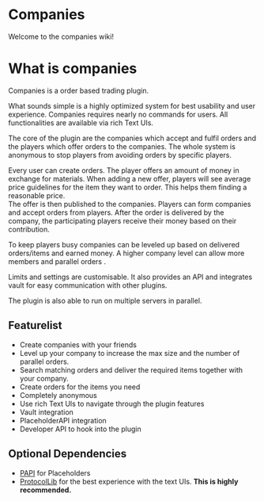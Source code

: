 # Companies

Welcome to the companies wiki!

# What is companies

Companies is a order based trading plugin.

What sounds simple is a highly optimized system for best usability and user experience.
Companies requires nearly no commands for users. All functionalities are available via rich Text UIs. 

The core of the plugin are the companies which accept and fulfil orders and the players which offer orders to the companies.
The whole system is anonymous to stop players from avoiding orders by specific players.

Every user can create orders. The player offers an amount of money in exchange for materials. When adding a new offer, players will see average price guidelines for the item they want to order. This helps them finding a reasonable price.\
The offer is then published to the companies. Players can form companies and accept orders from players.
After the order is delivered by the company, the participating players receive their money based on their contribution.

To keep players busy companies can be leveled up based on delivered orders/items and earned money. A higher company level can allow more members and parallel orders .

Limits and settings are customisable. It also provides an API and integrates vault for easy communication with other plugins.

The plugin is also able to run on multiple servers in parallel.

## Featurelist
* Create companies with your friends
* Level up your company to increase the max size and the number of parallel orders.
* Search matching orders and deliver the required items together with your company.
* Create orders for the items you need
* Completely anonymous
* Use rich Text UIs to navigate through the plugin features
* Vault integration
* PlaceholderAPI integration
* Developer API to hook into the plugin

## Optional Dependencies
* [PAPI](https://www.spigotmc.org/resources/6245/) for Placeholders
* [ProtocolLib](https://www.spigotmc.org/resources/1997/) for the best experience with the text UIs. **This is highly recommended.**


